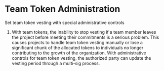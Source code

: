 # Team Token Administration

Set team token vesting with special administrative controls

1. With team tokens, the inability to stop vesting if a team member leaves the project before meeting their commitments is a serious problem. This causes projects to handle team token vesting manually or lose a significant chunk of the allocated tokens to individuals no longer contributing to the growth of the organization. With administrative controls for team token vesting, the authorized party can update the vesting period through a multi-sig process.

